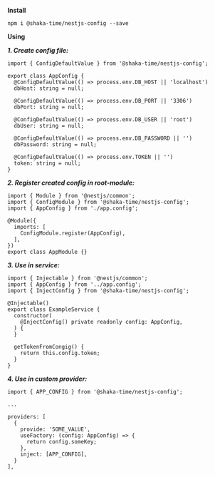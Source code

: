 **Install**

```npm i @shaka-time/nestjs-config --save```

**Using**

***1. Create config file:***

```
import { ConfigDefaultValue } from '@shaka-time/nestjs-config';

export class AppConfig {
  @ConfigDefaultValue(() => process.env.DB_HOST || 'localhost')
  dbHost: string = null;

  @ConfigDefaultValue(() => process.env.DB_PORT || '3306')
  dbPort: string = null;

  @ConfigDefaultValue(() => process.env.DB_USER || 'root')
  dbUser: string = null;
  
  @ConfigDefaultValue(() => process.env.DB_PASSWORD || '')
  dbPassword: string = null;
  
  @ConfigDefaultValue(() => process.env.TOKEN || '')
  token: string = null;
}
```

***2. Register created config in root-module:***

```
import { Module } from '@nestjs/common';
import { ConfigModule } from '@shaka-time/nestjs-config';
import { AppConfig } from './app.config';

@Module({
  imports: [
    ConfigModule.register(AppConfig),
  ],
})
export class AppModule {}
```

***3. Use in service:***

```
import { Injectable } from '@nestjs/common';
import { AppConfig } from '../app.config';
import { InjectConfig } from '@shaka-time/nestjs-config';

@Injectable()
export class ExampleService {
  constructor(
    @InjectConfig() private readonly config: AppConfig,
  ) {
  }
  
  getTokenFromCongig() {
    return this.config.token;
  }
}
```

***4. Use in custom provider:***

```
import { APP_CONFIG } from '@shaka-time/nestjs-config';

...

providers: [  
  {
    provide: 'SOME_VALUE',
    useFactory: (config: AppConfig) => {
      return config.someKey;
    },
    inject: [APP_CONFIG],
  }
],
```
